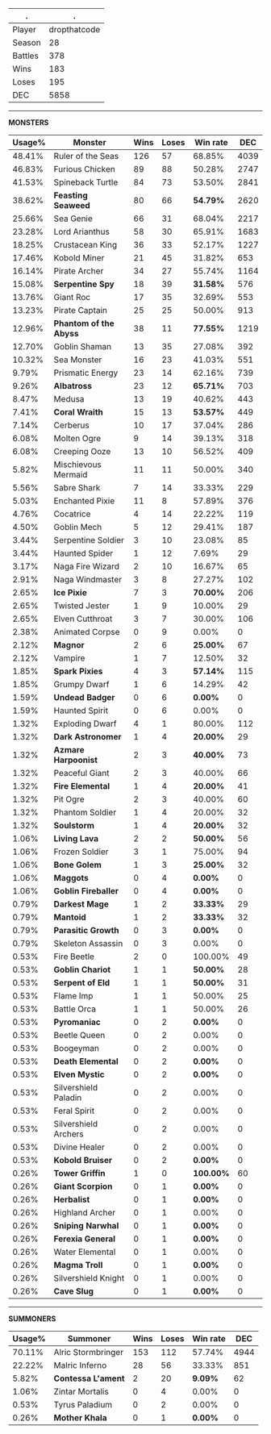 .|.
|-|-
Player|dropthatcode
Season|28
Battles|378
Wins|183
Loses|195
DEC|5858

---
**MONSTERS**

Usage%|Monster|Wins|Loses|Win rate|DEC|
-|-|-|-|-|-|
48.41%|Ruler of the Seas|126|57|68.85%|4039|
46.83%|Furious Chicken|89|88|50.28%|2747|
41.53%|Spineback Turtle|84|73|53.50%|2841|
38.62%|**Feasting Seaweed**|80|66|**54.79%**|2620|
25.66%|Sea Genie|66|31|68.04%|2217|
23.28%|Lord Arianthus|58|30|65.91%|1683|
18.25%|Crustacean King|36|33|52.17%|1227|
17.46%|Kobold Miner|21|45|31.82%|653|
16.14%|Pirate Archer|34|27|55.74%|1164|
15.08%|**Serpentine Spy**|18|39|**31.58%**|576|
13.76%|Giant Roc|17|35|32.69%|553|
13.23%|Pirate Captain|25|25|50.00%|913|
12.96%|**Phantom of the Abyss**|38|11|**77.55%**|1219|
12.70%|Goblin Shaman|13|35|27.08%|392|
10.32%|Sea Monster|16|23|41.03%|551|
9.79%|Prismatic Energy|23|14|62.16%|739|
9.26%|**Albatross**|23|12|**65.71%**|703|
8.47%|Medusa|13|19|40.62%|443|
7.41%|**Coral Wraith**|15|13|**53.57%**|449|
7.14%|Cerberus|10|17|37.04%|286|
6.08%|Molten Ogre|9|14|39.13%|318|
6.08%|Creeping Ooze|13|10|56.52%|409|
5.82%|Mischievous Mermaid|11|11|50.00%|340|
5.56%|Sabre Shark|7|14|33.33%|229|
5.03%|Enchanted Pixie|11|8|57.89%|376|
4.76%|Cocatrice|4|14|22.22%|119|
4.50%|Goblin Mech|5|12|29.41%|187|
3.44%|Serpentine Soldier|3|10|23.08%|85|
3.44%|Haunted Spider|1|12|7.69%|29|
3.17%|Naga Fire Wizard|2|10|16.67%|65|
2.91%|Naga Windmaster|3|8|27.27%|102|
2.65%|**Ice Pixie**|7|3|**70.00%**|206|
2.65%|Twisted Jester|1|9|10.00%|29|
2.65%|Elven Cutthroat|3|7|30.00%|106|
2.38%|Animated Corpse|0|9|0.00%|0|
2.12%|**Magnor**|2|6|**25.00%**|67|
2.12%|Vampire|1|7|12.50%|32|
1.85%|**Spark Pixies**|4|3|**57.14%**|115|
1.85%|Grumpy Dwarf|1|6|14.29%|42|
1.59%|**Undead Badger**|0|6|**0.00%**|0|
1.59%|Haunted Spirit|0|6|0.00%|0|
1.32%|Exploding Dwarf|4|1|80.00%|112|
1.32%|**Dark Astronomer**|1|4|**20.00%**|29|
1.32%|**Azmare Harpoonist**|2|3|**40.00%**|73|
1.32%|Peaceful Giant|2|3|40.00%|66|
1.32%|**Fire Elemental**|1|4|**20.00%**|41|
1.32%|Pit Ogre|2|3|40.00%|60|
1.32%|Phantom Soldier|1|4|20.00%|32|
1.32%|**Soulstorm**|1|4|**20.00%**|32|
1.06%|**Living Lava**|2|2|**50.00%**|56|
1.06%|Frozen Soldier|3|1|75.00%|94|
1.06%|**Bone Golem**|1|3|**25.00%**|32|
1.06%|**Maggots**|0|4|**0.00%**|0|
1.06%|**Goblin Fireballer**|0|4|**0.00%**|0|
0.79%|**Darkest Mage**|1|2|**33.33%**|29|
0.79%|**Mantoid**|1|2|**33.33%**|32|
0.79%|**Parasitic Growth**|0|3|**0.00%**|0|
0.79%|Skeleton Assassin|0|3|0.00%|0|
0.53%|Fire Beetle|2|0|100.00%|49|
0.53%|**Goblin Chariot**|1|1|**50.00%**|28|
0.53%|**Serpent of Eld**|1|1|**50.00%**|31|
0.53%|Flame Imp|1|1|50.00%|25|
0.53%|Battle Orca|1|1|50.00%|26|
0.53%|**Pyromaniac**|0|2|**0.00%**|0|
0.53%|Beetle Queen|0|2|0.00%|0|
0.53%|Boogeyman|0|2|0.00%|0|
0.53%|**Death Elemental**|0|2|**0.00%**|0|
0.53%|**Elven Mystic**|0|2|**0.00%**|0|
0.53%|Silvershield Paladin|0|2|0.00%|0|
0.53%|Feral Spirit|0|2|0.00%|0|
0.53%|Silvershield Archers|0|2|0.00%|0|
0.53%|Divine Healer|0|2|0.00%|0|
0.53%|**Kobold Bruiser**|0|2|**0.00%**|0|
0.26%|**Tower Griffin**|1|0|**100.00%**|60|
0.26%|**Giant Scorpion**|0|1|**0.00%**|0|
0.26%|**Herbalist**|0|1|**0.00%**|0|
0.26%|Highland Archer|0|1|0.00%|0|
0.26%|**Sniping Narwhal**|0|1|**0.00%**|0|
0.26%|**Ferexia General**|0|1|**0.00%**|0|
0.26%|Water Elemental|0|1|0.00%|0|
0.26%|**Magma Troll**|0|1|**0.00%**|0|
0.26%|Silvershield Knight|0|1|0.00%|0|
0.26%|**Cave Slug**|0|1|**0.00%**|0|

---
**SUMMONERS**

Usage%|Summoner|Wins|Loses|Win rate|DEC|
-|-|-|-|-|-|
70.11%|Alric Stormbringer|153|112|57.74%|4944|
22.22%|Malric Inferno|28|56|33.33%|851|
5.82%|**Contessa L'ament**|2|20|**9.09%**|62|
1.06%|Zintar Mortalis|0|4|0.00%|0|
0.53%|Tyrus Paladium|0|2|0.00%|0|
0.26%|**Mother Khala**|0|1|**0.00%**|0|
